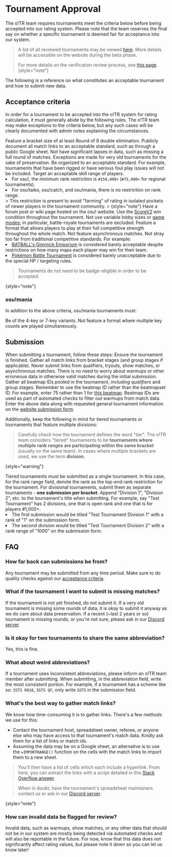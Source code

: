 # Tournament Approval

The o!TR team requires tournaments meet the criteria below before being accepted into our rating system. Please note that the team reserves the final say on whether a specific tournament is deemed fair for acceptance into our system.

> A list of all reviewed tournaments may be viewed [here](https://docs.google.com/spreadsheets/d/1F6yBKfVQqkusVxoIEEBP9j4l0h52D0tPHODGXQqCau8/edit?usp=sharing). More details will be accessible on the website during the beta phase.
> 
> For more details on the verification review process, see [this page](Data-Verification.md).
{style="note"}

The following is a reference on what constitutes an acceptable tournament and how to submit new data.

## Acceptance criteria<a id="acceptance"></a>

In order for a tournament to be accepted into the o!TR system for rating calculation, it must generally abide by the following rules. The o!TR team may make exceptions to the criteria below, but any such cases will be clearly documented with admin notes explaining the circumstances.

<procedure>
<step>
Feature a bracket size of at least Round of 8 double elimination.
</step>
<step>
Publicly document all match links to an acceptable standard, such as through a public Google sheet.
</step>
<step>
Not have significant lapses in data, such as missing a full round of matches.
<tip>
Exceptions are made for very old tournaments for the sake of preservation.
</tip>
</step>
<step>
Be organized to an acceptable standard.
<tip>
For example, tournaments that have been rigged or have serious foul play issues will not be included.
</tip>
</step>
<step>
Target an acceptable skill range of players.

<list>
<li>For osu!, the minimum rank restriction is <code>#150,000+</code> (<code>#75,000+</code> for regional tournaments).</li>
<li>For osu!taiko, osu!catch, and osu!mania, there is no restriction on rank range.</li>
</list>
> This restriction is present to avoid "farming" of rating in isolated pockets of newer players in the tournament community.
>
{style="note"}
</step>
<step>
Have a forum post or wiki page hosted on the osu! website.
</step>
<step>
Use the <a href="https://osu.ppy.sh/wiki/en/Gameplay/Game_modifier/ScoreV2">ScoreV2</a> win condition throughout the tournament.
</step>
<step>
Not use variable lobby sizes or <a href="https://osu.ppy.sh/wiki/en/Game_mode">game modes</a>; in particular, battle-royale tournaments are excluded.
</step>
<step>
Feature a format that allows players to play at their full competitive strength throughout the whole match.
</step>
<step>
Not feature asynchronous matches.
</step>
<step>
Not stray too far from traditional competitive standards.
<tip>
For example:
<list>
<li><a href="https://osu.ppy.sh/community/forums/topics/1767170?n=1">BATBALL's Gimmick Emporium</a> is considered barely acceptable despite restrictions on how many maps each player may win for their team.</li>
<li><a href="https://osu.ppy.sh/community/forums/topics/1790791?n=1">Pokémon Battle Tournament</a> is considered barely unacceptable due to the special HP / targeting rules.</li>
</list>
</tip>
</step>
</procedure>

> Tournaments do not need to be badge-eligible in order to be accepted.
> 
{style="note"}

### osu!mania

In addition to the above criteria, osu!mania tournaments must:

<procedure>
<step>
Be of the 4-key or 7-key variants.
</step>
<step>
Not feature a format where multiple key counts are played simultaneously.
</step>
</procedure>

## Submission

When submitting a tournament, follow these steps:
<procedure>
<step>
Ensure the tournament is finished.
</step>
<step>
Gather all match links from bracket stages (and group stages if applicable).
<warning>
Never submit links from qualifiers, tryouts, show matches, or asynchronous matches.
</warning>
<tip>
There is no need to worry about warmups or other erroneous data in otherwise valid matches during the initial submission.
</tip>
</step>
<step>
Gather all beatmap IDs pooled in the tournament, <i>including qualifiers</i> and group stages.
<warning>
Remember to use the beatmap ID rather than the beatmapset ID. For example, enter 75 rather than 1 for <a href="https://osu.ppy.sh/beatmapsets/1#osu/75">this beatmap</a>. 
</warning>
<tip>
Beatmap IDs are used as part of automated checks to filter out warmups from match data.
</tip>
</step>
<step>
Enter the above data along with requested general tournament information on the <a href="https://otr.stagec.xyz/submit">website submission form</a>.
</step>
</procedure>

Additionally, keep the following in mind for tiered tournaments or tournaments that feature multiple divisions:

> Carefully check how the tournament defines the word "tier". The o!TR team considers "tiered" tournaments to be **tournaments where multiple rank ranges are participating within the same bracket** (usually on the same team). In cases where multiple brackets are used, we use the term **division**.
> 
{style="warning"}

<procedure>
<step>
Tiered tournaments must be submitted as a single tournament. In this case, for the rank range field, denote the rank as the top-end rank restriction for the tournament.
</step>
<step>
For divisional tournaments, submit them as separate tournaments - <b>one submission per bracket</b>. Append "Division 1", "Division 2", etc. to the tournament's title when submitting.
<tip>
For example, say "Test Tournament" has 2 divisions, one that is open rank and one that is for players #1,000+.
<list>
<li>The first submission would be titled "Test Tournament Division 1" with a rank of "1" on the submission form.</li>
<li>The second division would be titled "Test Tournament Division 2" with a rank range of "1000" on the submission form.</li>
</list>
</tip>
</step>
</procedure>

## FAQ

### How far back can submissions be from?

Any tournament may be submitted from any time period. Make sure to do quality checks against our [acceptance criteria](Tournament-Approval.md#acceptance-criteria).

### What if the tournament I want to submit is missing matches?

If the tournament is not yet finished, do not submit it. If a very old tournament is missing some rounds of data, it is okay to submit it anyway as we do care about data preservation. If a recent (~last 2 years or so) tournament is missing rounds, or you're not sure, please ask in our [Discord server](Contact.md).

### Is it okay for two tournaments to share the same abbreviation?

Yes, this is fine.

### What about weird abbreviations?

If a tournament uses inconsistent abbreviations, please inform an o!TR team member after submitting. When submitting, in the abbreviation field, write the most consistent portion. For example, if a tournament has a scheme like so: `IGTS RO16`, `IGTS QF`, only write `IGTS` in the submission field.

### What's the best way to gather match links?

We know how time-consuming it is to gather links. There's a few methods we use for this:

* Contact the tournament host, spreadsheet owner, referee, or anyone else who may have access to that tournament's match data. Kindly ask them for a list of links or match ids.
* Assuming the data may be on a Google sheet, an alternative is to use the `=IMPORTRANGE()` function on the cells with the match links to import them to a new sheet.
> You'll then have a list of cells which each include a hyperlink. From here, you can extract the links with a script detailed in this [Stack Overflow answer](https://stackoverflow.com/a/67206954).

> When in doubt, have the tournament's spreadsheet maintainers contact us or ask in our [Discord server](Contact.md).
> 
{style="note"}

### How can invalid data be flagged for review?

Invalid data, such as warmups, show matches, or any other data that should not be in our system are mostly being detected via automated checks and will also be reportable in the future. For now, know that this data does not significantly affect rating values, but please note it down so you can let us know later!
